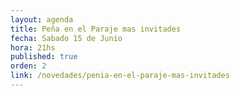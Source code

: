 ```yaml
---
layout: agenda
title: Peña en el Paraje mas invitades
fecha: Sabado 15 de Junio
hora: 21hs
published: true
orden: 2
link: /novedades/penia-en-el-paraje-mas-invitades
---
```

